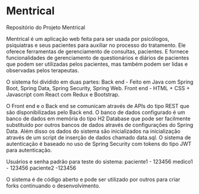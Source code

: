 # Mentrical
Repositório do Projeto Mentrical

Mentrical é um aplicação web feita para ser usada por psicólogos, psiquiatras e seus pacientes para auxiliar no processo do tratamento.
Ele oferece ferramentas de gerenciamento de consultas, pacientes.
E fornece funcionalidades de gerenciamento de questionários e diários de pacientes que podem ser utilizadas pelos pacientes, mas também podem ser lidas e observadas pelos terapeutas.

O sistema foi dividido em duas partes:
Back end - Feito em Java com Spring Boot, Spring Data, Spring Security, Spring Web.
Front end - HTML + CSS + Javascript com React com Redux e Bootstrap.

O Front end e o Back end se comunicam através de APIs do tipo REST que são disponibilizadas pelo Back end.
O banco de dados configurado é um banco de dados em memória do tipo H2 Database que pode ser facilmente substituido por outros bancos de dados através de configurações do Spring Data.
Além disso os dados do sistema são inicializados na inicialização através de um script de inserção de dados chamado data.sql.
O sistema de autenticação é baseado no uso de Spring Security com tokens do tipo JWT para autenticação.

Usuários e senha padrão para teste do sistema:
paciente1 - 123456
medico1 - 123456
paciente2 -123456

O sistema é de código aberto e pode ser utilizado por outros para criar forks continuando o desenvolvimento.




